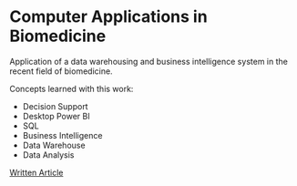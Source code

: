 # Computer Applications in Biomedicine

Application of a data warehousing and business intelligence system in the recent field of biomedicine.

Concepts learned with this work:

- Decision Support
- Desktop Power BI
- SQL
- Business Intelligence
- Data Warehouse
- Data Analysis

[Written Article](https://github.com/SusanaMarques/Computer-Applications-in-Biomedicine/blob/main/Paper.pdf)

